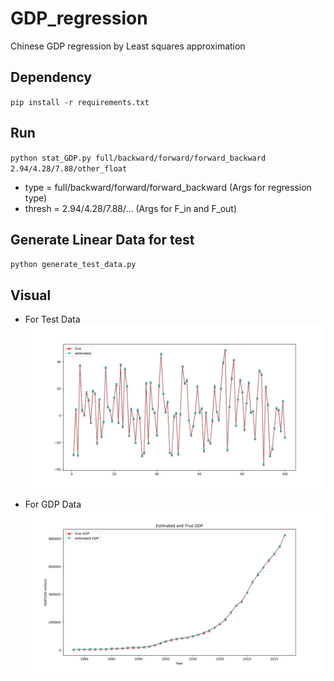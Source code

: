 # GDP_regression
Chinese GDP regression by  Least squares approximation 

## Dependency
`pip install -r requirements.txt`

## Run

`python stat_GDP.py full/backward/forward/forward_backward 2.94/4.28/7.88/other_float`
* type = full/backward/forward/forward_backward (Args for regression type)
* thresh = 2.94/4.28/7.88/... (Args for F_in and F_out)

## Generate Linear Data for test
`python generate_test_data.py`

## Visual
* For Test Data
![avatar](/pics/test_linear_full_solve_visual.png)

* For GDP Data
![avatar](/pics/GDP_full_solve_visual.png)
